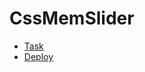 # CssMemSlider

* [Task](https://github.com/rolling-scopes-school/tasks/tree/master/tasks/css-mem-slider)
* [Deploy](https://Nozeil.github.io/cssMemSlider/cssMemSlider/index.html)
